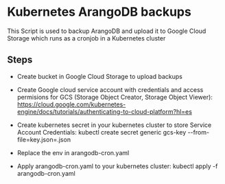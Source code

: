 # Kubernetes ArangoDB backups
This Script is used to backup ArangoDB and upload it to Google Cloud Storage which runs as a cronjob in a Kubernetes cluster

## Steps
- Create bucket in Google Cloud Storage to upload backups

- Create Google cloud service account with credentials and access permisions for GCS (Storage Object Creator, Storage Object Viewer): 
https://cloud.google.com/kubernetes-engine/docs/tutorials/authenticating-to-cloud-platform?hl=es

- Create kubernetes secret in your kubernetes cluster to store Service Account Credentials:
  kubectl create secret generic gcs-key --from-file=key.json=<PATH-TO-KEY-FILE>.json

- Replace the env in arangodb-cron.yaml 

- Apply arangodb-cron.yaml to your kubernetes cluster:
  kubectl apply -f arangodb-cron.yaml
